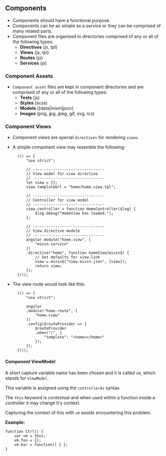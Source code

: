 ## Components
- Components should have a functional purpose.
- Components can be as simple as a service or they can be comprised of many related parts.
- Component files are organized in directories comprised of any or all of the following types:
	- **Directives** (js, tpl)
	- **Views** (js, tpl)
	- **Routes** (js)
	- **Services** (js)

### Component Assets
- `Component asset` files are kept in component directories and are comprised of any or all of the following types:
	- **Tests** (js)
	- **Styles** (scss)
	- **Models** ([data|mixin]json)
	- **Images** (png, jpg, jpeg, gif, svg, ico)
	
### Component Views
- Component views are special `directives` for rendering `views`.
- A simple component view may resemble the following:

		(() => {
			"use strict";
			
			// --------------------------------
			// View model for view directive
			// --------------------------------
			let view = {};
			view.templateUrl = "home/home.view.tpl";
			
			// --------------------------------
			// Controller for view model
			// --------------------------------
			view.controller = function HomeController($log) {
				$log.debug("HomeView has loaded.");
			};
			
			// --------------------------------
			// View directive module
			// --------------------------------
			angular.module("home.view", [
				"mixin.service"
			])
			.directive("home", function homeView(mixin$) {
				// Set defaults for view.link
				view = mixin$("view.mixin.json", [view]);
				return view;
			});
		})();

- The view route would look like this:

		(() => {
			"use strict";
			
			angular
			.module("home.route", [
				"home.view"
			])
			.config($routeProvider => {
				$routeProvider
				.when("/", {
					"template": "<home></home>"
				});
			});
		})();

#### Component ViewModel

A short capture variable name has been chosen and it is called `vm`, which stands for `ViewModel`.

This variable is assigned using the `controllerAs` syntax.

The `this` keyword is contextual and when used within a function inside a controller it may change it's context.

Capturing the context of this with `vm` avoids encountering this problem.

**Example:**

	function Ctrl() {
		var vm = this;
		vm.foo = {};
		vm.bar = function() { };
	}